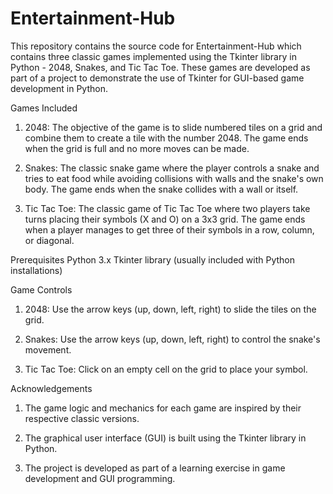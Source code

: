 # Entertainment-Hub
This repository contains the source code for Entertainment-Hub which contains three classic games implemented using the Tkinter library in Python - 2048, Snakes, and Tic Tac Toe. These games are developed as part of a project to demonstrate the use of Tkinter for GUI-based game development in Python.

Games Included
1. 2048: The objective of the game is to slide numbered tiles on a grid and combine them to create a tile with the number 2048. The game ends when the grid is full and no more moves can be made.

2. Snakes: The classic snake game where the player controls a snake and tries to eat food while avoiding collisions with walls and the snake's own body. The game ends when the snake collides with a wall or itself.

3. Tic Tac Toe: The classic game of Tic Tac Toe where two players take turns placing their symbols (X and O) on a 3x3 grid. The game ends when a player manages to get three of their symbols in a row, column, or diagonal.

Prerequisites
Python 3.x
Tkinter library (usually included with Python installations)

Game Controls

1. 2048: Use the arrow keys (up, down, left, right) to slide the tiles on the grid.
 
2. Snakes: Use the arrow keys (up, down, left, right) to control the snake's movement.

3. Tic Tac Toe: Click on an empty cell on the grid to place your symbol.

Acknowledgements

1. The game logic and mechanics for each game are inspired by their respective classic versions.

2. The graphical user interface (GUI) is built using the Tkinter library in Python.

3. The project is developed as part of a learning exercise in game development and GUI programming.
